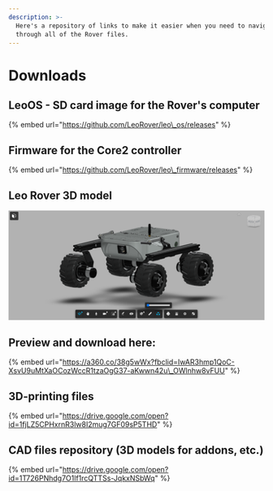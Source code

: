 ```yaml
---
description: >-
  Here's a repository of links to make it easier when you need to navigate
  through all of the Rover files.
---
```


# Downloads

## LeoOS - SD card image for the Rover's computer

{% embed url="https://github.com/LeoRover/leo\_os/releases" %}

## Firmware for the Core2 controller

{% embed url="https://github.com/LeoRover/leo\_firmware/releases" %}

## Leo Rover 3D model

![](.gitbook/assets/3d-model.png)

## Preview and download here:

{% embed url="https://a360.co/38g5wWx?fbclid=IwAR3hmp1QoC-XsvU9uMtXaOCozWccR1tzaOgG37-aKwwn42u\_OWlnhw8vFUU" %}



## 3D-printing files

{% embed url="https://drive.google.com/open?id=1fjLZ5CPHxrnR3lw8I2mug7GF09sP5THD" %}



## CAD files repository \(3D models for addons, etc.\)

{% embed url="https://drive.google.com/open?id=1T726PNhdg7O1lf1rcQTTSs-JqkxNSbWq" %}




